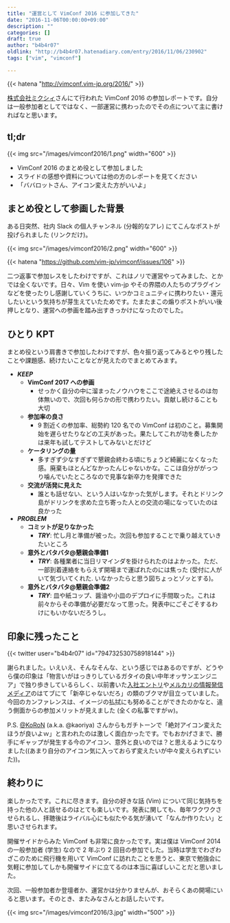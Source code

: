 ```yaml
---
title: "運営として VimConf 2016 に参加してきた"
date: "2016-11-06T00:00:00+09:00"
description: ""
categories: []
draft: true
author: "b4b4r07"
oldlink: "http://b4b4r07.hatenadiary.com/entry/2016/11/06/230902"
tags: ["vim", "vimconf"]

---
```


{{< hatena "http://vimconf.vim-jp.org/2016/" >}}

[株式会社ミクシィ](https://mixi.co.jp/company/)さんにて行われた VimConf 2016 の参加レポートです。自分は一般参加者としてではなく、一部運営に携わったのでその点について主に書ければなと思います。

## tl;dr

{{< img src="/images/vimconf2016/1.png" width="600" >}}

- VimConf 2016 のまとめ役として参加しました
- スライドの感想や資料については他の方のレポートを見てください
- 「ババロットさん、アイコン変えた方がいいよ」

## まとめ役として参画した背景

ある日突然、社内 Slack の個人チャンネル (分報的なアレ) にてこんなポストが投げられました (リンクだけ)。

{{< img src="/images/vimconf2016/2.png" width="600" >}}

{{< hatena "https://github.com/vim-jp/vimconf/issues/106" >}}

二つ返事で参加レスをしたわけですが、これはノリで運営やってみました、とかでは全くないです。日々、Vim を使い vim-jp やその界隈の人たちのプラグインなどを使ったりし感謝していくうちに、いつかコミュニティに携わりたい・還元したいという気持ちが芽生えていたためです。たまたまこの煽りポストがいい後押しとなり、運営への参画を踏み出すきっかけになったのでした。

## ひとり KPT

まとめ役という肩書きで参加したわけですが、色々振り返ってみるとやり残したことや課題感、続けたいことなどが見えたのでまとめてみます。

- ***KEEP***
	- **VimConf 2017 への参画**
		- せっかく自分の中に溜まったノウハウをここで途絶えさせるのは勿体無いので、次回も何らかの形で携わりたい。貢献し続けることも大切
	- **参加率の良さ**
		- 9 割近くの参加率、総勢約 120 名での VimConf は初のこと。募集開始を遅らせたりなどの工夫があった。果たしてこれが功を奏したかは来年も試してテストしてみないとだけど
	- **ケータリングの量**
		- 多すぎず少なすぎずで懇親会終わる頃にちょうど綺麗になくなった感。廃棄もほとんどなかったんじゃないかな。ここは自分ががっつり噛んでいたところなので見事な新卒力を発揮できた
	- **交流が活発に見えた**
		- 誰とも話せない、という人はいなかった気がします。それとドリンク島がドリンクを求めた立ち寄った人との交流の場になっていたのは良かった
- ***PROBLEM***
	- **コミットが足りなかった**
		- ***TRY***: 忙し月と準備が被った。次回も参加することで乗り越えていきたいところ
	- **意外とバタバタ@懇親会準備1**
		- ***TRY***: 各種業者に当日リマインダを掛けられたのはよかった。ただ、一部到着連絡をもらえず開場まで運ばれたのには焦った (受付に人がいて気づいてくれた. いなかったらと思う図ちょっとゾッとする)。
	- **意外とバタバタ@懇親会準備2**
		- ***TRY***: 皿や紙コップ、醤油や小皿のデプロイに手間取った。これは前々からその準備が必要だなって思った。発表中にごそごそするわけにもいかないだろうし。

## 印象に残ったこと

{{< twitter user="b4b4r07" id="794732530758918144" >}}

謝られました。いえいえ、そんなそんな、という感じではあるのですが、どうやら僕の印象は「物言いがはっきりしているガタイの良い中年オッサンエンジニア」で独り歩きしているらしく、以前書いた[入社エントリ](http://www.tellme.tokyo/entry/2016/10/01/191546)や[メルカリの情報発信メディア](http://mercan.mercari.com/entry/2016/10/18/120000)のはてブにて「新卒じゃないだろ」の類のブクマが目立っていました。今回のカンファレンスは、イメージの払拭にも努めることができたのかなと、違う側面からの参加メリットが見えました (全くの私事ですがｗ)。

P.S. [@KoRoN](https://www.kaoriya.net) (a.k.a. @kaoriya) さんからもガチトーンで「絶対アイコン変えたほうが良いよｗ」と言われたのは激しく面白かったです。でもおかげさまで、勝手にギャップが発生する今のアイコン、意外と良いのでは？と思えるようになりました((あまり自分のアイコン気に入っておらず変えたいが中々変えられずにいた))。

## 終わりに

楽しかったです。これに尽きます。自分の好きな話 (Vim) について同じ気持ちを持った他の人と話せるのはとても楽しいです。発表に関しても、毎年ワクワクさせられるし、拝聴後はライバル心にも似たやる気が湧いて「なんか作りたい」と思いさせられます。

開催サイドからみた VimConf も非常に良かったです。実は僕は VimConf 2014 の一般参加者 (学生) なので 2 年ぶり 2 回目の参加でした。当時は学生でわざわざこのために飛行機を用いて VimConf に訪れたことを思うと、東京で勉強会に気軽に参加してしかも開催サイドに立てるのは本当に喜ばしいことだと思いました。

次回、一般参加者か登壇者か、運営かは分かりませんが、おそらくあの開場にいると思います。そのとき、またみなさんとお話したいです。

{{< img src="/images/vimconf2016/3.jpg" width="500" >}}
